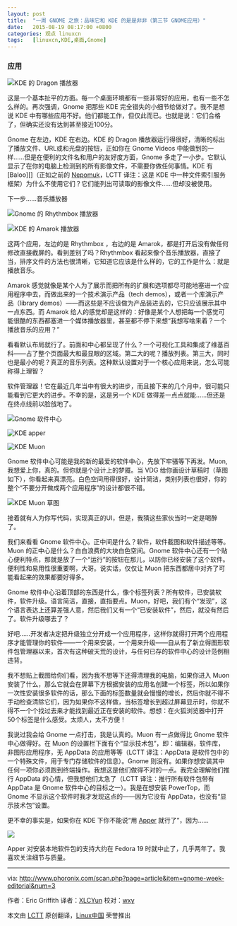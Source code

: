 ```yaml
---
layout: post
title:	"一周 GNOME 之旅：品味它和 KDE 的是是非非（第三节 GNOME应用）"
date:	2015-08-19 08:17:00 +0800 
categories:	观点 linuxcn 
tags:	[linuxcn,KDE,桌面,Gnome]
---
```



### 应用


![KDE 的 Dragon 播放器](/Asserts/Images/album/201508/17/003228s3jmqllqqrgs0q11.jpeg)


这是一个基本扯平的方面。每一个桌面环境都有一些非常好的应用，也有一些不怎么样的。再次强调，Gnome 把那些 KDE 完全错失的小细节给做对了。我不是想说 KDE 中有哪些应用不好。他们都能工作，但仅此而已。也就是说：它们合格了，但确实还没有达到甚至接近100分。


Gnome 在左边，KDE 在右边。KDE 的 Dragon 播放器运行得很好，清晰的标出了播放文件、URL或和光盘的按钮，正如你在 Gnome Videos 中能做到的一样……但是在便利的文件名和用户的友好度方面，Gnome 多走了一小步。它默认显示了在你的电脑上检测到的所有影像文件，不需要你做任何事情。KDE 有 [Baloo][]（正如之前的 [Nepomuk](http://www.ikde.org/tech/kde-tech-nepomuk/)，LCTT 译注：这是 KDE 中一种文件索引服务框架）为什么不使用它们？它们能列出可读取的影像文件……但却没被使用。


下一步……音乐播放器


![Gnome 的 Rhythmbox 播放器](/Asserts/Images/album/201508/17/003506te4avvkx309zhs4f.jpeg)


![KDE 的 Amarok 播放器](/Asserts/Images/album/201508/17/003534pfzlwly2pyka9awm.jpeg)


这两个应用，左边的是 Rhythmbox ，右边的是 Amarok，都是打开后没有做任何修改直接截屏的。看到差别了吗？Rhythmbox 看起来像个音乐播放器，直接了当，排序文件的方法也很清晰，它知道它应该是什么样的，它的工作是什么：就是播放音乐。


Amarok 感觉就像是某个人为了展示而把所有的扩展和选项都尽可能地塞进一个应用程序中去，而做出来的一个技术演示产品（tech demos），或者一个库演示产品（library demos）——而这些是不应该做为产品装进去的，它只应该展示其中一点东西。而 Amarok 给人的感觉却是这样的：好像是某个人想把每一个感觉可能很酷的东西都塞进一个媒体播放器里，甚至都不停下来想“我想写啥来着？一个播放音乐的应用？”


看看默认布局就行了。前面和中心都呈现了什么？一个可视化工具和集成了维基百科——占了整个页面最大和最显眼的区域。第二大的呢？播放列表。第三大，同时也是最小的呢？真正的音乐列表。这种默认设置对于一个核心应用来说，怎么可能称得上理智？


软件管理器！它在最近几年当中有很大的进步，而且接下来的几个月中，很可能只能看到它更大的进步。不幸的是，这是另一个 KDE 做得差一点点就能……但还是在终点线前以脸戗地了。


![Gnome 软件中心](/Asserts/Images/album/201508/17/003724s75yrbubtufyyuzt.jpeg)


![KDE apper](/Asserts/Images/album/201508/17/003739p470isz6dm1xq4hr.jpeg)


![KDE Muon](/Asserts/Images/album/201508/17/003748nyzhat9btmm9i0ac.jpeg)


Gnome 软件中心可能是我的新的最爱的软件中心，先放下牢骚等下再发。Muon, 我想爱上你，真的。但你就是个设计上的梦魇。当 VDG 给你画设计草稿时（草图如下），你看起来真漂亮。白色空间用得很好，设计简洁，类别列表也很好，你的整个“不要分开做成两个应用程序”的设计都很不错。


![KDE Muon 草图](/Asserts/Images/album/201508/17/003804wr3wglwgfflgrurl.jpeg)


接着就有人为你写代码，实现真正的UI，但是，我猜这些家伙当时一定是喝醉了。


我们来看看 Gnome 软件中心。正中间是什么？软件，软件截图和软件描述等等。Muon 的正中心是什么？白白浪费的大块白色空间。Gnome 软件中心还有一个贴心便利特点，那就是放了一个“运行”的按钮在那儿，以防你已经安装了这个软件。便利性和易用性很重要啊，大哥。说实话，仅仅让 Muon 把东西都居中对齐了可能看起来的效果都要好得多。


Gnome 软件中心沿着顶部的东西是什么，像个标签列表？所有软件，已安装软件，软件升级。语言简洁，直接，直指要点。Muon，好吧，我们有个“发现”，这个语言表达上还算差强人意，然后我们又有一个“已安装软件”，然后，就没有然后了。软件升级哪去了？


好吧……开发者决定把升级独立分开成一个应用程序，这样你就得打开两个应用程序才能管理你的软件——一个用来安装，一个用来升级——自从有了新立得图形软件包管理器以来，首次有这种破天荒的设计，与任何已存的软件中心的设计范例相违背。


我不想贴上截图给你们看，因为我不想等下还得清理我的电脑，如果你进入 Muon 安装了什么，那么它就会在屏幕下方根据安装的应用名创建一个标签，所以如果你一次性安装很多软件的话，那么下面的标签数量就会慢慢的增长，然后你就不得不手动检查清除它们，因为如果你不这样做，当标签增长到超过屏幕显示时，你就不得不一个个找过去来才能找到最近正在安装的软件。想想：在火狐浏览器中打开50个标签是什么感受。太烦人，太不方便！


我说过我会给 Gnome 一点打击，我是认真的。Muon 有一点做得比 Gnome 软件中心做得好。在 Muon 的设置栏下面有个“显示技术包”，即：编辑器，软件库，非图形应用程序，无 AppData 的应用等等（LCTT 译注：AppData 是软件包中的一个特殊文件，用于专门存储软件的信息）。Gnome 则没有。如果你想安装其中任何一项你必须跑到终端操作。我想这是他们做得不对的一点。我完全理解他们推行 AppData 的心情，但我想他们太急了（LCTT 译注：推行所有软件包带有 AppData 是 Gnome 软件中心的目标之一）。我是在想安装 PowerTop，而 Gnome 不显示这个软件时我才发现这点的——因为它没有 AppData，也没有“显示技术包”设置。


更不幸的事实是，如果你在 KDE 下你不能说“用 [Apper](https://en.wikipedia.org/wiki/Apper) 就行了”，因为……


![](/Asserts/Images/album/201508/17/003859sp1qw1r311iyzd34.jpeg)


Apper 对安装本地软件包的支持大约在 Fedora 19 时就中止了，几乎两年了。我喜欢关注细节与质量。




---


via: <http://www.phoronix.com/scan.php?page=article&item=gnome-week-editorial&num=3>


作者：Eric Griffith 译者：[XLCYun](https://github.com/XLCYun) 校对：[wxy](https://github.com/wxy)


本文由 [LCTT](https://github.com/LCTT/TranslateProject) 原创翻译，[Linux中国](https://linux.cn/) 荣誉推出
